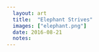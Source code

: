 ```yaml
---
  layout: art
  title:  "Elephant Strives"
  images: ["elephant.png"]
  date: 2016-08-21
  notes:
---
```


